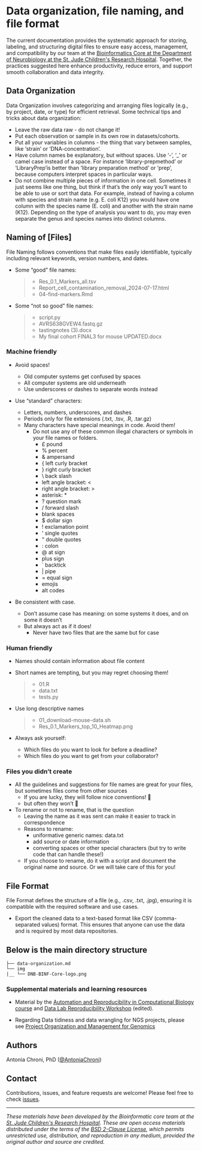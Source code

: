 # Data organization, file naming, and file format

The current documentation provides the systematic approach for storing, labeling, and structuring digital files to ensure easy access, management, and compatibility by our team at the [Bioinformatics Core at the Department of Neurobiology at the St. Jude Children's Research Hospital](https://www.stjude.org/research/departments/developmental-neurobiology/shared-resources/bioinformatic-core.html). Together, the practices suggested here enhance productivity, reduce errors, and support smooth collaboration and data integrity.


## Data Organization

Data Organization involves categorizing and arranging files logically (e.g., by project, date, or type) for efficient retrieval. Some technical tips and tricks about data organization:

- Leave the raw data raw - do not change it!
- Put each observation or sample in its own row in datasets/cohorts.
- Put all your variables in columns - the thing that vary between samples, like ‘strain’ or ‘DNA-concentration’.
- Have column names be explanatory, but without spaces. Use ‘-’, ‘_’ or camel case instead of a space. For instance ‘library-prepmethod’
or ‘LibraryPrep’is better than ’library preparation method’ or ‘prep’, because computers interpret spaces in particular ways.
- Do not combine multiple pieces of information in one cell. Sometimes it just seems like one thing, but think if that’s the only way
you’ll want to be able to use or sort that data. For example, instead of having a column with species and strain name (e.g. E. coli
K12) you would have one column with the species name (E. coli) and another with the strain name (K12). Depending on the type of
analysis you want to do, you may even separate the genus and species names into distinct columns.


## Naming of [Files]

File Naming follows conventions that make files easily identifiable, typically including relevant keywords, version numbers, and dates.

- Some “good” file names:
    > - Res_0.1_Markers_all.tsv
    > - Report_cell_contamination_removal_2024-07-17.html
    > - 04-find-markers.Rmd

- Some “not so good” file names:
    > - script.py
    > - AVRS638GVEW4.fastq.gz
    > - tastingnotes (3).docx
    > - My final cohort FINAL3 for mouse UPDATED.docx

### Machine friendly

- Avoid spaces!
  - Old computer systems get confused by spaces
  - All computer systems are old underneath
  - Use underscores or dashes to separate words instead

- Use “standard” characters:
  - Letters, numbers, underscores, and dashes
  - Periods only for file extensions (.txt, .tsv, .R, .tar.gz)
  - Many characters have special meanings in code. Avoid them!
      - Do not use any of these common illegal characters or symbols in your file names or folders.
        - £ pound
        - % percent
        - & ampersand
        - { left curly bracket
        - } right curly bracket
        - \ back slash
        - left angle bracket: <
        - right angle bracket: >
        - asterisk: *
        - ? question mark
        - / forward slash
        - blank spaces
        - $ dollar sign
        - ! exclamation point
        - ' single quotes
        - " double quotes
        - : colon
        - @ at sign
        - plus sign
        - ` backtick
        - | pipe
        - = equal sign
        - emojis
        - alt codes

- Be consistent with case.
  - Don’t assume case has meaning: on some systems it does, and on some it doesn’t
  - But always act as if it does!
    - Never have two files that are the same but for case


### Human friendly

- Names should contain information about file content
- Short names are tempting, but you may regret choosing them!
    > - 01.R
    > - data.txt
    > - tests.py

- Use long descriptive names
    > - 01_download-mouse-data.sh
    > - Res_0.1_Markers_top_10_Heatmap.png

- Always ask yourself:
    - Which files do you want to look for before a deadline?
    - Which files do you want to get from your collaborator?

### Files you didn’t create

- All the guidelines and suggestions for file names are great for your files, but sometimes files come from other sources
    - If you are lucky, they will follow nice conventions! 🎉
    - but often they won’t 🫤
- To rename or not to rename, that is the question
    - Leaving the name as it was sent can make it easier to track in correspondence
    - Reasons to rename:
       - uniformative generic names: data.txt
       - add source or date information
       - converting spaces or other special characters (but try to write code that can handle these!)
    - If you choose to rename, do it with a script and document the original name and source. Or we will take care of this for you!


## File Format

File Format defines the structure of a file (e.g., .csv, .txt, .jpg), ensuring it is compatible with the required software and use cases.

  - Export the cleaned data to a text-based format like CSV (comma-separated values) format. This ensures that anyone can use the
data and is required by most data repositories.


## Below is the main directory structure 

```
├── data-organization.md
└── img
|__ └── DNB-BINF-Core-logo.png
```


### Supplemental materials and learning resources
* Material by the [Automation and Reproducibility in Computational Biology course](https://github.com/stjude-dnb-binfcore/trainings/tree/add-wiki-documentation/courses/Automation-Reproducibility-compbio) and [Data Lab Reproducibility Workshop](https://alexslemonade.github.io/reproducible-research/workshop-schedule.html) (edited).

* Regarding Data tidiness and data wrangling for NGS projects, please see [Project Organization and Management for Genomics](https://datacarpentry.org/organization-genomics/)


## Authors

Antonia Chroni, PhD ([@AntoniaChroni](https://github.com/AntoniaChroni))

## Contact

Contributions, issues, and feature requests are welcome! Please feel free to check [issues](https://github.com/stjude-dnb-binfcore/trainings/issues).

---

*These materials have been developed by the Bioinformatic core team at the [St. Jude Children's Research Hospital](https://www.stjude.org/). These are open access materials distributed under the terms of the [BSD 2-Clause License](https://opensource.org/license/bsd-2-clause), which permits unrestricted use, distribution, and reproduction in any medium, provided the original author and source are credited.*